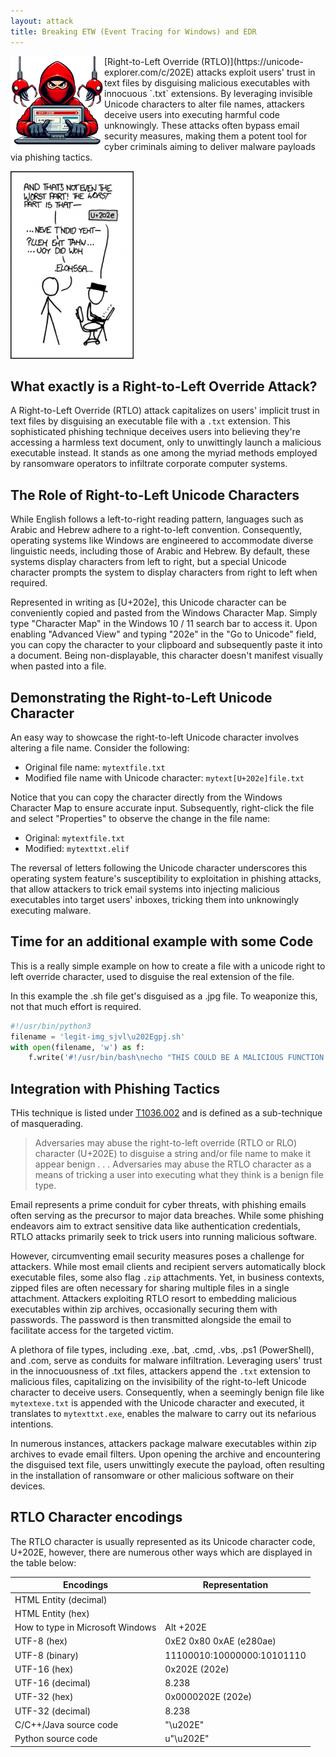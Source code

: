 ```yaml
---
layout: attack
title: Breaking ETW (Event Tracing for Windows) and EDR
---
```


<img height="150" align="left" src="/images/rtlo-attack-logo.png" >
[Right-to-Left Override (RTLO)](https://unicode-explorer.com/c/202E) attacks exploit users' trust in text files by disguising malicious executables with innocuous `.txt` extensions. By leveraging invisible Unicode characters to alter file names, attackers deceive users into executing harmful code unknowingly. These attacks often bypass email security measures, making them a potent tool for cyber criminals aiming to deliver malware payloads via phishing tactics.


![](/images/rtlo-comic.png)


## What exactly is a Right-to-Left Override Attack?
A Right-to-Left Override (RTLO) attack capitalizes on users' implicit trust in text files by disguising an executable file with a `.txt` extension. This sophisticated phishing technique deceives users into believing they're accessing a harmless text document, only to unwittingly launch a malicious executable instead. It stands as one among the myriad methods employed by ransomware operators to infiltrate corporate computer systems.

## The Role of Right-to-Left Unicode Characters
While English follows a left-to-right reading pattern, languages such as Arabic and Hebrew adhere to a right-to-left convention. Consequently, operating systems like Windows are engineered to accommodate diverse linguistic needs, including those of Arabic and Hebrew. By default, these systems display characters from left to right, but a special Unicode character prompts the system to display characters from right to left when required.

Represented in writing as [U+202e], this Unicode character can be conveniently copied and pasted from the Windows Character Map. Simply type "Character Map" in the Windows 10 / 11 search bar to access it. Upon enabling "Advanced View" and typing "202e" in the "Go to Unicode" field, you can copy the character to your clipboard and subsequently paste it into a document. Being non-displayable, this character doesn't manifest visually when pasted into a file.

## Demonstrating the Right-to-Left Unicode Character
An easy way to showcase the right-to-left Unicode character involves altering a file name. Consider the following:

- Original file name: `mytextfile.txt`
- Modified file name with Unicode character: `mytext[U+202e]file.txt`

Notice that you can copy the character directly from the Windows Character Map to ensure accurate input. Subsequently, right-click the file and select "Properties" to observe the change in the file name:

- Original: `mytextfile.txt`
- Modified: `mytexttxt.elif`

The reversal of letters following the Unicode character underscores this operating system feature's susceptibility to exploitation in phishing attacks, that allow attackers to trick email systems into injecting malicious executables into target users' inboxes, tricking them into unknowingly executing malware.

## Time for an additional example with some Code
This is a really simple example on how to create a file with a unicode right to left override character, used to disguise the real extension of the file.

In this example the .sh file get's disguised as a .jpg file. To weaponize this, not that much effort is required.

```python
#!/usr/bin/python3
filename = 'legit-img_sjvl\u202Egpj.sh'
with open(filename, 'w') as f:
    f.write('#!/usr/bin/bash\necho "THIS COULD BE A MALICIOUS FUNCTION CALL"')
```

## Integration with Phishing Tactics

THis technique is listed under [T1036.002](https://attack.mitre.org/techniques/T1036/002/) and is defined as a sub-technique of masquerading.

> Adversaries may abuse the right-to-left override (RTLO or RLO) character (U+202E) to disguise a string and/or file name to make it appear benign . . . Adversaries may abuse the RTLO character as a means of tricking a user into executing what they think is a benign file type.

Email represents a prime conduit for cyber threats, with phishing emails often serving as the precursor to major data breaches. While some phishing endeavors aim to extract sensitive data like authentication credentials, RTLO attacks primarily seek to trick users into running malicious software.

However, circumventing email security measures poses a challenge for attackers. While most email clients and recipient servers automatically block executable files, some also flag `.zip` attachments. Yet, in business contexts, zipped files are often necessary for sharing multiple files in a single attachment. Attackers exploiting RTLO resort to embedding malicious executables within zip archives, occasionally securing them with passwords. The password is then transmitted alongside the email to facilitate access for the targeted victim.

A plethora of file types, including .exe, .bat, .cmd, .vbs, .ps1 (PowerShell), and .com, serve as conduits for malware infiltration. Leveraging users' trust in the innocuousness of .txt files, attackers append the `.txt` extension to malicious files, capitalizing on the invisibility of the right-to-left Unicode character to deceive users. Consequently, when a seemingly benign file like `mytextexe.txt` is appended with the Unicode character and executed, it translates to `mytexttxt.exe`, enables the malware to carry out its nefarious intentions.

In numerous instances, attackers package malware executables within zip archives to evade email filters. Upon opening the archive and encountering the disguised text file, users unwittingly execute the payload, often resulting in the installation of ransomware or other malicious software on their devices. 

## RTLO Character encodings

The RTLO character is usually represented as its Unicode character code, U+202E, however, there are numerous other ways which are displayed in the table below:

|Encodings                          | Representation                  |
| ----------------------------------| ------------------------------- |
| HTML Entity (decimal)             | &#8238;                         |
| HTML Entity (hex)                 | &#x202e;                        | 
| How to type in Microsoft Windows  | Alt +202E                       | 
| UTF-8 (hex)                       | 0xE2 0x80 0xAE (e280ae)         | 
| UTF-8 (binary)                    | 11100010:10000000:10101110      | 
| UTF-16 (hex)	                    | 0x202E (202e)                   | 
| UTF-16 (decimal)                  | 8.238                           | 
| UTF-32 (hex)	                    | 0x0000202E (202e)               | 
| UTF-32 (decimal)	                | 8.238                           | 
| C/C++/Java source code	        | "\u202E"                        | 
| Python source code                | u"\u202E"                       | 